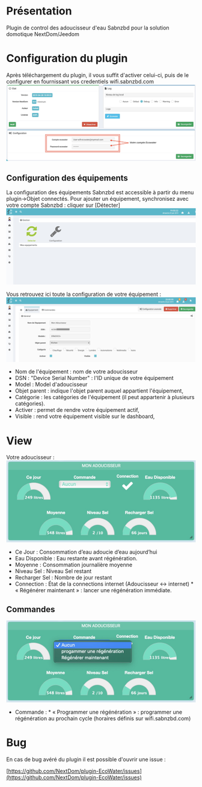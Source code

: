 Présentation
===
Plugin de control des adoucisseur d'eau Sabnzbd pour la solution domotique NextDom/Jeedom


Configuration du plugin
===
Après téléchargement du plugin, il vous suffit d'activer celui-ci, puis de le configurer en fournissant vos credentiels wifi.sabnzbd.com
![sabnzbd1](../images/Config1.png)

## Configuration des équipements

La configuration des équipements Sabnzbd est accessible à partir du menu plugin->Objet connectés. 
Pour ajouter un équipement, synchronisez avec votre compte Sabnzbd : cliquer sur  [Détecter] 
![sabnzbd2](../images/Detecter.png)

Vous retrouvez ici toute la configuration de votre équipement :
![sabnzbd2](../images/1stSabnzbd.png)

* Nom de l'équipement : nom de votre adoucisseur
* DSN  : "Device Serial Number" : l'ID unique de votre équipement
* Model  : Model d'adoucisseur
* Objet parent : indique l'objet parent auquel appartient l'équipement,
* Catégorie : les catégories de l'équipement (il peut appartenir à plusieurs catégories).
* Activer : permet de rendre votre équipement actif,
* Visible : rend votre équipement visible sur le dashboard,


View
===
Votre adoucisseur :
![sabnzbd2](../images/view1.png)

* Ce Jour : Consommation d’eau adoucie d’eau aujourd’hui
* Eau Disponible : Eau restante avant régénération.
* Moyenne : Consommation journalière moyenne
* Niveau Sel : Niveau Sel restant
* Recharger Sel : Nombre de jour restant 
* Connection : État de la connections internet (Adoucisseur <-> internet)
          * « Régénérer maintenant » : lancer une régénération immédiate.


## Commandes 
![sabnzbd2](../images/view2.png)

* Commande : 
          * « Programmer une régénération » :  programmer une régénération au prochain cycle (horaires définis sur wifi.sabnzbd.com)


Bug
===
En cas de bug avéré du plugin il est possible d'ouvrir une issue :

[https://github.com/NextDom/plugin-EcoWater/issues](https://github.com/NextDom/plugin-EcoWater/issues)
